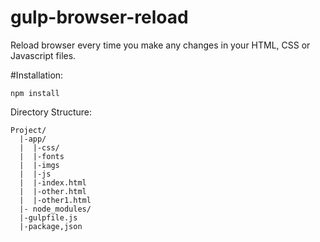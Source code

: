 # gulp-browser-reload
Reload browser every time you make any changes in your HTML, CSS or Javascript files.

#Installation:
```
npm install
```

Directory Structure: 
```
Project/
  |-app/
  |  |-css/
  |  |-fonts
  |  |-imgs
  |  |-js
  |  |-index.html
  |  |-other.html
  |  |-other1.html
  |- node_modules/
  |-gulpfile.js
  |-package,json
```


